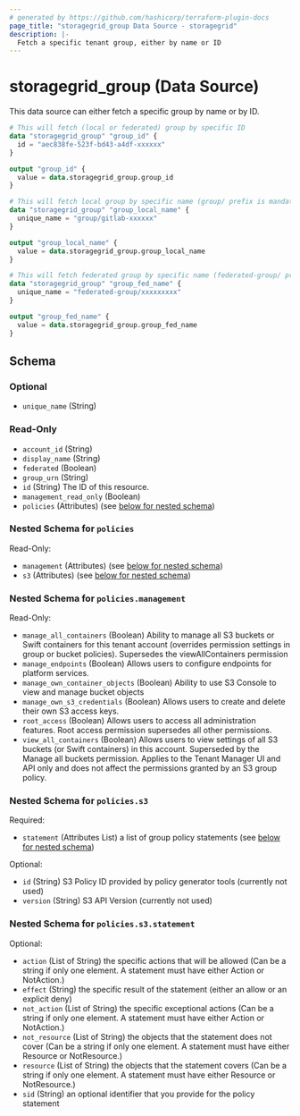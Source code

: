 ```yaml
---
# generated by https://github.com/hashicorp/terraform-plugin-docs
page_title: "storagegrid_group Data Source - storagegrid"
description: |-
  Fetch a specific tenant group, either by name or ID
---
```


# storagegrid_group (Data Source)

This data source can either fetch a specific group by name or by ID.


```terraform
# This will fetch (local or federated) group by specific ID
data "storagegrid_group" "group_id" {
  id = "aec838fe-523f-bd43-a4df-xxxxxx"
}

output "group_id" {
  value = data.storagegrid_group.group_id
}

# This will fetch local group by specific name (group/ prefix is mandatory)
data "storagegrid_group" "group_local_name" {
  unique_name = "group/gitlab-xxxxxx"
}

output "group_local_name" {
  value = data.storagegrid_group.group_local_name
}

# This will fetch federated group by specific name (federated-group/ prefix is mandatory)
data "storagegrid_group" "group_fed_name" {
  unique_name = "federated-group/xxxxxxxxx"
}

output "group_fed_name" {
  value = data.storagegrid_group.group_fed_name
}
```

<!-- schema generated by tfplugindocs -->
## Schema

### Optional

- `unique_name` (String)

### Read-Only

- `account_id` (String)
- `display_name` (String)
- `federated` (Boolean)
- `group_urn` (String)
- `id` (String) The ID of this resource.
- `management_read_only` (Boolean)
- `policies` (Attributes) (see [below for nested schema](#nestedatt--policies))

<a id="nestedatt--policies"></a>
### Nested Schema for `policies`

Read-Only:

- `management` (Attributes) (see [below for nested schema](#nestedatt--policies--management))
- `s3` (Attributes) (see [below for nested schema](#nestedatt--policies--s3))

<a id="nestedatt--policies--management"></a>
### Nested Schema for `policies.management`

Read-Only:

- `manage_all_containers` (Boolean) Ability to manage all S3 buckets or Swift containers for this tenant account (overrides permission settings in group or bucket policies). Supersedes the viewAllContainers permission
- `manage_endpoints` (Boolean) Allows users to configure endpoints for platform services.
- `manage_own_container_objects` (Boolean) Ability to use S3 Console to view and manage bucket objects
- `manage_own_s3_credentials` (Boolean) Allows users to create and delete their own S3 access keys.
- `root_access` (Boolean) Allows users to access all administration features. Root access permission supersedes all other permissions.
- `view_all_containers` (Boolean) Allows users to view settings of all S3 buckets (or Swift containers) in this account. Superseded by the Manage all buckets permission. Applies to the Tenant Manager UI and API only and does not affect the permissions granted by an S3 group policy.


<a id="nestedatt--policies--s3"></a>
### Nested Schema for `policies.s3`

Required:

- `statement` (Attributes List) a list of group policy statements (see [below for nested schema](#nestedatt--policies--s3--statement))

Optional:

- `id` (String) S3 Policy ID provided by policy generator tools (currently not used)
- `version` (String) S3 API Version (currently not used)

<a id="nestedatt--policies--s3--statement"></a>
### Nested Schema for `policies.s3.statement`

Optional:

- `action` (List of String) the specific actions that will be allowed (Can be a string if only one element. A statement must have either Action or NotAction.)
- `effect` (String) the specific result of the statement (either an allow or an explicit deny)
- `not_action` (List of String) the specific exceptional actions (Can be a string if only one element. A statement must have either Action or NotAction.)
- `not_resource` (List of String) the objects that the statement does not cover (Can be a string if only one element. A statement must have either Resource or NotResource.)
- `resource` (List of String) the objects that the statement covers (Can be a string if only one element. A statement must have either Resource or NotResource.)
- `sid` (String) an optional identifier that you provide for the policy statement
